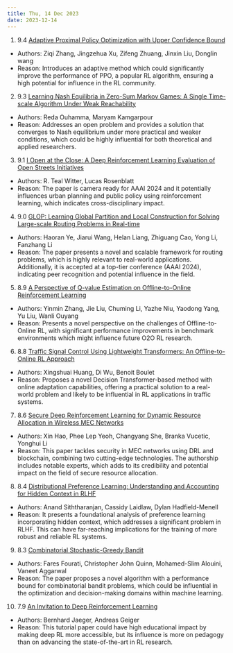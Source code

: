 ```yaml
---
title: Thu, 14 Dec 2023
date: 2023-12-14
---
```

1. 9.4 [Adaptive Proximal Policy Optimization with Upper Confidence Bound](https://arxiv.org/abs/2312.07624)
* Authors: Ziqi Zhang, Jingzehua Xu, Zifeng Zhuang, Jinxin Liu, Donglin wang
* Reason: Introduces an adaptive method which could significantly improve the performance of PPO, a popular RL algorithm, ensuring a high potential for influence in the RL community.

2. 9.3 [Learning Nash Equilibria in Zero-Sum Markov Games: A Single Time-scale Algorithm Under Weak Reachability](https://arxiv.org/abs/2312.08008)
* Authors: Reda Ouhamma, Maryam Kamgarpour
* Reason: Addresses an open problem and provides a solution that converges to Nash equilibrium under more practical and weaker conditions, which could be highly influential for both theoretical and applied researchers.

3. 9.1 [I Open at the Close: A Deep Reinforcement Learning Evaluation of Open Streets Initiatives](https://arxiv.org/abs/2312.07680)
* Authors: R. Teal Witter, Lucas Rosenblatt
* Reason: The paper is camera ready for AAAI 2024 and it potentially influences urban planning and public policy using reinforcement learning, which indicates cross-disciplinary impact.

4. 9.0 [GLOP: Learning Global Partition and Local Construction for Solving Large-scale Routing Problems in Real-time](https://arxiv.org/abs/2312.08224)
* Authors: Haoran Ye, Jiarui Wang, Helan Liang, Zhiguang Cao, Yong Li, Fanzhang Li
* Reason: The paper presents a novel and scalable framework for routing problems, which is highly relevant to real-world applications. Additionally, it is accepted at a top-tier conference (AAAI 2024), indicating peer recognition and potential influence in the field.

5. 8.9 [A Perspective of Q-value Estimation on Offline-to-Online Reinforcement Learning](https://arxiv.org/abs/2312.07685)
* Authors: Yinmin Zhang, Jie Liu, Chuming Li, Yazhe Niu, Yaodong Yang, Yu Liu, Wanli Ouyang
* Reason: Presents a novel perspective on the challenges of Offline-to-Online RL, with significant performance improvements in benchmark environments which might influence future O2O RL research.

6. 8.8 [Traffic Signal Control Using Lightweight Transformers: An Offline-to-Online RL Approach](https://arxiv.org/abs/2312.07795)
* Authors: Xingshuai Huang, Di Wu, Benoit Boulet
* Reason: Proposes a novel Decision Transformer-based method with online adaptation capabilities, offering a practical solution to a real-world problem and likely to be influential in RL applications in traffic systems.

7. 8.6 [Secure Deep Reinforcement Learning for Dynamic Resource Allocation in Wireless MEC Networks](https://arxiv.org/abs/2312.08016)
* Authors: Xin Hao, Phee Lep Yeoh, Changyang She, Branka Vucetic, Yonghui Li
* Reason: This paper tackles security in MEC networks using DRL and blockchain, combining two cutting-edge technologies. The authorship includes notable experts, which adds to its credibility and potential impact on the field of secure resource allocation.

8. 8.4 [Distributional Preference Learning: Understanding and Accounting for Hidden Context in RLHF](https://arxiv.org/abs/2312.08358)
* Authors: Anand Siththaranjan, Cassidy Laidlaw, Dylan Hadfield-Menell
* Reason: It presents a foundational analysis of preference learning incorporating hidden context, which addresses a significant problem in RLHF. This can have far-reaching implications for the training of more robust and reliable RL systems.

9. 8.3 [Combinatorial Stochastic-Greedy Bandit](https://arxiv.org/abs/2312.08057)
* Authors: Fares Fourati, Christopher John Quinn, Mohamed-Slim Alouini, Vaneet Aggarwal
* Reason: The paper proposes a novel algorithm with a performance bound for combinatorial bandit problems, which could be influential in the optimization and decision-making domains within machine learning.

10. 7.9 [An Invitation to Deep Reinforcement Learning](https://arxiv.org/abs/2312.08365)
* Authors: Bernhard Jaeger, Andreas Geiger
* Reason: This tutorial paper could have high educational impact by making deep RL more accessible, but its influence is more on pedagogy than on advancing the state-of-the-art in RL research.

